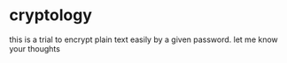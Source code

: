 # cryptology

this is a trial to encrypt plain text easily by a given password.
let me know your thoughts
